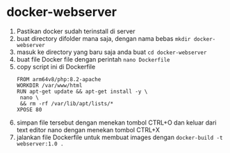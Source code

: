 # docker-webserver
1. Pastikan docker sudah terinstall di server
2. buat directory difolder mana saja, dengan nama bebas ```mkdir docker-webserver```
3. masuk ke directory yang baru saja anda buat ```cd docker-webserver```
4. buat file Docker file dengan perintah ```nano Dockerfile```
5. copy script ini di Dockerfile
   ```
   FROM arm64v8/php:8.2-apache
   WORKDIR /var/www/html
   RUN apt-get update && apt-get install -y \
    nano \
    && rm -rf /var/lib/apt/lists/*
   XPOSE 80
   ```
6. simpan file tersebut dengan menekan tombol CTRL+O dan keluar dari text editor nano dengan menekan tombol CTRL+X
7. jalankan file Dockerfile untuk membuat images dengan ```docker-build -t webserver:1.0 .```
